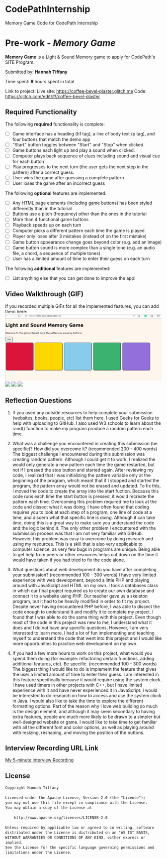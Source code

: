 # CodePathInternship
Memory Game Code for CodePath Internship

# Pre-work - *Memory Game*

**Memory Game** is a Light & Sound Memory game to apply for CodePath's SITE Program. 

Submitted by: **Hannah Tiffany**

Time spent: **8** hours spent in total

Link to project: 
Live site: https://coffee-bevel-plaster.glitch.me 
Code: https://glitch.com/edit/#!/coffee-bevel-plaster

## Required Functionality

The following **required** functionality is complete:

* [ ] Game interface has a heading (h1 tag), a line of body text (p tag), and four buttons that match the demo app
* [ ] "Start" button toggles between "Start" and "Stop" when clicked. 
* [ ] Game buttons each light up and play a sound when clicked. 
* [ ] Computer plays back sequence of clues including sound and visual cue for each button
* [ ] Play progresses to the next turn (the user gets the next step in the pattern) after a correct guess. 
* [ ] User wins the game after guessing a complete pattern
* [ ] User loses the game after an incorrect guess

The following **optional** features are implemented:

* [ ] Any HTML page elements (including game buttons) has been styled differently than in the tutorial
* [ ] Buttons use a pitch (frequency) other than the ones in the tutorial
* [ ] More than 4 functional game buttons
* [ ] Playback speeds up on each turn
* [ ] Computer picks a different pattern each time the game is played
* [ ] Player only loses after 3 mistakes (instead of on the first mistake)
* [ ] Game button appearance change goes beyond color (e.g. add an image)
* [ ] Game button sound is more complex than a single tone (e.g. an audio file, a chord, a sequence of multiple tones)
* [ ] User has a limited amount of time to enter their guess on each turn

The following **additional** features are implemented:

- [ ] List anything else that you can get done to improve the app!

## Video Walkthrough (GIF)

If you recorded multiple GIFs for all the implemented features, you can add them here:
![](https://github.com/hannahtiffany3/CodePathInternship/blob/main/Memory%20Game.gif)
![](gif2-link-here)
![](gif3-link-here)
![](gif4-link-here)

## Reflection Questions
1. If you used any outside resources to help complete your submission (websites, books, people, etc) list them here. 
I used Geeks for Geeks to help with uploading to GitHub. I also used W3 schools to learn about the rand() function to make my program produce a random pattern each time.

2. What was a challenge you encountered in creating this submission (be specific)? How did you overcome it? (recommended 200 - 400 words) 
The biggest challenge I encountered during this submission was creating random pattern. Although I could get it to work, I realized the would only generate a new pattern each time the game restarted, but not if I pressed the stop button and started again. After reviewing my code, I realized that I was initializing the pattern variable only at the beginning of the program, which meant that if I stopped and started the program, the pattern array would not be erased and updated. To fix this, I moved the code to create the array into the start fuction. Because this code runs each time the start button is pressed, it would recreate the pattern each time. Overcoming this problem required me to look at the code and dissect what it was doing. I have often found that coding requires you to look at each step of a program, one line of code at a time, and discern what that specific line is doing. Although it can take time, doing this is a great way to make sure you understand the code and the logic behind it.
The only other problem I encountered with the submission process was that I am not very familiar with GitHub. However, this problem was easy to overcome by doing research and using my resources. This is a skill that is also very applicable to computer science, as very few bugs in programs are unique. Being able to get help from peers or other resources helps cut down on the time it would have taken if you had tried to fix the code alone.

3. What questions about web development do you have after completing your submission? (recommended 100 - 300 words) 
I have very limited experience with web development, beyond a little PHP and playing around with JavaScript and HTML on my own. I took a databases class in which our final project required us to create our own database and connect it to a website using PHP. Our teacher gave us a skeleton program, but it had to be heavily modified in order to fit my project. Despite never having encountered PHP before, I was able to dissect the code enough to understand it and modify it to complete my project. I found that I was able to do the same thing with this project. Even though most of the code in this project was new to me, I understand what it does and I do not have any specific questions. However, I am very interested to learn more. I had a lot of fun implementing and teaching myself to understand the code that went into this project and I would like more opportunities to practice web development on my own.

4. If you had a few more hours to work on this project, what would you spend them doing (for example: refactoring certain functions, adding additional features, etc). Be specific. (recommended 100 - 300 words) 
The biggest thing I would like to do is implement the feature that gives the user a limited amount of time to enter their guess. I am interested in this feature specifically because it would require using the system clock. I have used timers in other projects with C++, but I have limited experience with it and have never experienced it in JavaScript. I would be interested to do research on how to access and use the system clock in Java. I would also like to take the time to explore the different formatting options. Part of the reason why I love web building so much is the design element, and although it may seem secondary to having extra features, people are much more likely to be drawn to a simpler but well-designed website or game. I would like to take time to get familiar with all the different font and color options, as well as playing around with resizing, reshaping, and moving the position of the buttons.



## Interview Recording URL Link

[My 5-minute Interview Recording](https://youtu.be/hWcUtzDJCmI)


## License

    Copyright Hannah Tiffany

    Licensed under the Apache License, Version 2.0 (the "License");
    you may not use this file except in compliance with the License.
    You may obtain a copy of the License at

        http://www.apache.org/licenses/LICENSE-2.0

    Unless required by applicable law or agreed to in writing, software
    distributed under the License is distributed on an "AS IS" BASIS,
    WITHOUT WARRANTIES OR CONDITIONS OF ANY KIND, either express or implied.
    See the License for the specific language governing permissions and
    limitations under the License.
